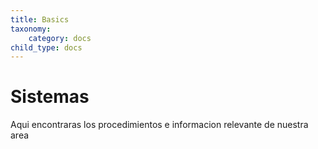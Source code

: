 ```yaml
---
title: Basics
taxonomy:
    category: docs
child_type: docs
---
```


# Sistemas

Aqui encontraras los procedimientos  e informacion relevante de nuestra area
